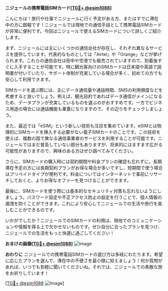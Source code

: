 **ニジェールの携帯電話SIMカード[[TG💪+ @esim1088](https://t.me/s/esim1088)]**

こんにちは！旅行や仕事でニジェールに行く予定がある方、またはすでに滞在中の方に朗報です！ニジェールでは現地での通信手段として携帯電話SIMカードが非常に便利です。今回はニジェールで使えるSIMカードについて詳しくご紹介します。

まず、ニジェールには主にいくつかの通信会社が存在し、それぞれ異なるサービスを提供しています。代表的なものとしては「Airtel」や「Orange」などが挙げられます。これらの通信会社は街中や空港でも販売されていますので、到着後すぐに入手することが可能です。特に観光客向けのSIMカードは日本語や英語で説明書が付いていたり、サポート体制が充実している場合が多く、初めての方でも安心して利用できます。

SIMカードを選ぶ際には、主にデータ通信量や通話時間、SMSの利用頻度などを考慮すると良いでしょう。例えば、観光目的であればデータ通信がメインになるため、データプランが充実しているものを選ぶのがおすすめです。一方でビジネス用途の場合には通話機能も重要になりますので、その辺りをチェックしましょう。

また、最近では「eSIM」という新しい技術も注目を集めています。eSIMとは物理的にSIMカードを挿入する必要がない電子SIMカードのことです。この技術を使えば、複数の国で異なる通信事業者のサービスを利用することが可能です。ニジェールではまだ普及していない部分もありますが、将来的にはますます広がる可能性がありますので、興味のある方はぜひ調べてみてください。

さらに、SIMカードの購入時には契約期間や料金プランの確認も忘れずに。長期滞在予定の方には長期契約プランがお得な場合が多いですし、短期間で使う場合はプリペイドタイプが便利です。料金についてはインターネットで事前にリサーチしておくと、よりお得なオファーを見つけることができます。

最後に、SIMカードを使う際には基本的なセキュリティ対策も忘れないようにしましょう。パスワード設定や不正アクセス防止の設定を行うことで、個人情報の漏洩を防ぐことができます。これにより安心してニジェールでの生活や旅行を楽しむことができるのです。

いかがでしたか？ニジェールでのSIMカードの利用は、現地でのコミュニケーションや情報を得る上で欠かせないものです。ぜひ自分に合ったプランを見つけ、ニジェールでの生活をもっと快適に過ごしてください！

**おまけの画像[[TG💪+ @esim1088](https://t.me/s/esim1088)]**
![Image](https://i.postimg.cc/Y0z9fWf4/image.png)

**おわりに**
ニジェールでの携帯電話SIMカードの選び方は多岐にわたります。希望に応じたプランを選んで、滞在中の不便さを最小限に抑えましょう！何か質問があれば、いつでも気軽に聞いてくださいね。それでは、ニジェールでの素敵な旅をお祈りしています！

[[TG💪+ @esim1088](https://t.me/s/esim1088) ![Image](https://i.postimg.cc/Y0z9fWf4/image.png)]